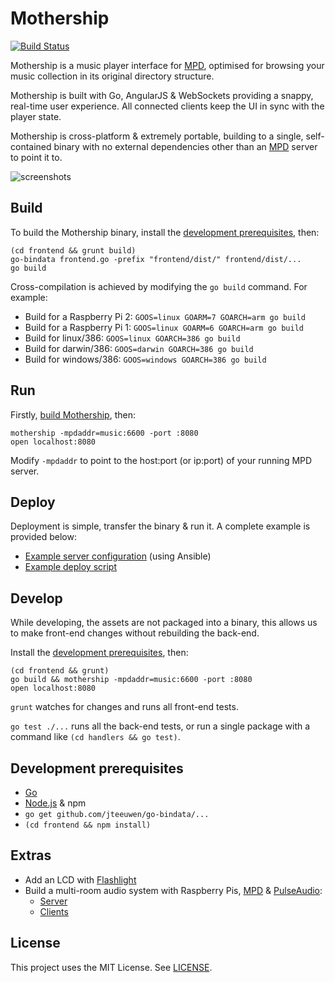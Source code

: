 # Mothership

[![Build Status](https://circleci.com/gh/zefer/mothership.svg?&style=shield)](https://circleci.com/gh/zefer/mothership)

Mothership is a music player interface for [MPD][mpd],
optimised for browsing your music collection in its original directory
structure.

Mothership is built with Go, AngularJS & WebSockets providing a snappy,
real-time user experience. All connected clients keep the UI in sync with the
player state.

Mothership is cross-platform & extremely portable, building to a single,
self-contained binary with no external dependencies other than an [MPD][mpd]
server to point it to.

![screenshots](https://user-images.githubusercontent.com/101193/28209521-b7a2e07a-688a-11e7-8a47-ecac04bb9844.png)

## Build

To build the Mothership binary, install the [development
prerequisites](#development-prerequisites), then:

```
(cd frontend && grunt build)
go-bindata frontend.go -prefix "frontend/dist/" frontend/dist/...
go build
```

Cross-compilation is achieved by modifying the `go build` command. For example:

* Build for a Raspberry Pi 2: `GOOS=linux GOARM=7 GOARCH=arm go build`
* Build for a Raspberry Pi 1: `GOOS=linux GOARM=6 GOARCH=arm go build`
* Build for linux/386: `GOOS=linux GOARCH=386 go build`
* Build for darwin/386: `GOOS=darwin GOARCH=386 go build`
* Build for windows/386: `GOOS=windows GOARCH=386 go build`

## Run

Firstly, [build Mothership](#build), then:

```
mothership -mpdaddr=music:6600 -port :8080
open localhost:8080
```

Modify `-mpdaddr` to point to the host:port (or ip:port) of your running MPD
server.

## Deploy

Deployment is simple, transfer the binary & run it. A complete example is
provided below:

* [Example server configuration](https://github.com/zefer/ansible/tree/master/roles/mothership)
  (using Ansible)
* [Example deploy script](bin/deploy)

## Develop

While developing, the assets are not packaged into a binary, this allows us to
make front-end changes without rebuilding the back-end.

Install the [development prerequisites](#development-prerequisites), then:

```
(cd frontend && grunt)
go build && mothership -mpdaddr=music:6600 -port :8080
open localhost:8080
```

`grunt` watches for changes and runs all front-end tests.

`go test ./...` runs all the back-end tests, or run a single package with a
command like `(cd handlers && go test)`.

## Development prerequisites

* [Go][go]
* [Node.js][nodejs] & npm
* `go get github.com/jteeuwen/go-bindata/...`
* `(cd frontend && npm install)`

## Extras

* Add an LCD with [Flashlight][flashlight]
* Build a multi-room audio system with Raspberry Pis, [MPD][mpd] &
  [PulseAudio][pulseaudio]:
  * [Server](https://github.com/zefer/ansible/blob/master/music_server.yml)
  * [Clients](https://github.com/zefer/ansible/blob/master/music_client_pulse.yml)

## License

This project uses the MIT License. See [LICENSE](LICENSE).

[MPD]: http://www.musicpd.org/
[go]: https://golang.org/
[nodejs]: https://nodejs.org/
[pulseaudio]: http://www.freedesktop.org/wiki/Software/PulseAudio/
[flashlight]: https://github.com/zefer/flashlight
